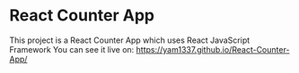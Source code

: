 # React Counter App
This project is a React Counter App which uses React JavaScript Framework
You can see it live on:
https://yam1337.github.io/React-Counter-App/
